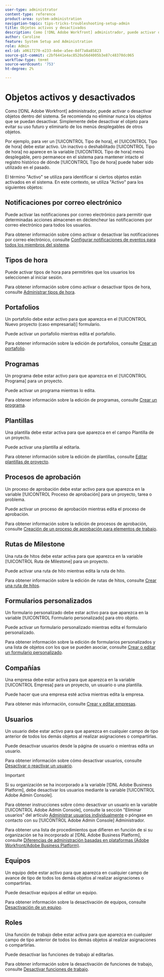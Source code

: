 ```yaml
---
user-type: administrator
content-type: reference
product-area: system-administration
navigation-topic: tips-tricks-troubleshooting-setup-admin
title: Objetos activos y desactivados
description: Como [!DNL Adobe Workfront] administrador, puede activar o desactivar objetos dentro del sistema. Se recomienda no eliminar nunca los objetos que se puedan desactivar. Simplemente debe desactivar el objeto para evitar su uso futuro y eliminarlo de los menús desplegables de otros objetos.
author: Caroline
feature: System Setup and Administration
role: Admin
exl-id: a0617270-e233-4ebe-a5ee-8df7a8a85823
source-git-commit: c2bf6441e4ac8520a56d4005b3e87c48370dc065
workflow-type: tm+mt
source-wordcount: '753'
ht-degree: 2%

---
```


# Objetos activos y desactivados

Como [!DNL Adobe Workfront] administrador, puede activar o desactivar objetos dentro del sistema. Se recomienda no eliminar nunca los objetos que se puedan desactivar. Simplemente debe desactivar el objeto para evitar su uso futuro y eliminarlo de los menús desplegables de otros objetos.

Por ejemplo, para ver un [!UICONTROL Tipo de hora], el [!UICONTROL Tipo de hora] debe estar activo. Un inactivo o deshabilitado [!UICONTROL Tipo de hora] no aparece en la variable [!UICONTROL Tipo de hora] menú desplegable, pero permanece en el sistema para mantener intacto el registro histórico de dónde [!UICONTROL Tipo de hora] puede haber sido utilizado en el pasado.

El término &quot;Activo&quot; se utiliza para identificar si ciertos objetos están activados en el sistema. En este contexto, se utiliza &quot;Activo&quot; para los siguientes objetos:

## Notificaciones por correo electrónico

Puede activar las notificaciones por correo electrónico para permitir que determinadas acciones almacenen en déclencheur las notificaciones por correo electrónico para todos los usuarios.

Para obtener información sobre cómo activar o desactivar las notificaciones por correo electrónico, consulte [Configurar notificaciones de eventos para todos los miembros del sistema](../../administration-and-setup/manage-workfront/emails/configure-event-notifications-for-everyone-in-the-system.md).

## Tipos de hora

Puede activar tipos de hora para permitirles que los usuarios los seleccionen al iniciar sesión.

Para obtener información sobre cómo activar o desactivar tipos de hora, consulte [Administrar tipos de hora](../../administration-and-setup/set-up-workfront/configure-timesheets-schedules/hour-types.md).

## Portafolios

Un portafolio debe estar activo para que aparezca en el [!UICONTROL Nuevo proyecto (caso empresarial)] formulario.

Puede activar un portafolio mientras edita el portafolio.

Para obtener información sobre la edición de portafolios, consulte [Crear un portafolio](../../manage-work/portfolios/create-and-manage-portfolios/create-portfolios.md).

## Programas

Un programa debe estar activo para que aparezca en el [!UICONTROL Programa] para un proyecto.

Puede activar un programa mientras lo edita.

Para obtener información sobre la edición de programas, consulte [Crear un programa](../../manage-work/portfolios/create-and-manage-programs/create-program.md).

## Plantillas

Una plantilla debe estar activa para que aparezca en el campo Plantilla de un proyecto.

Puede activar una plantilla al editarla.

Para obtener información sobre la edición de plantillas, consulte [Editar plantillas de proyecto](../../manage-work/projects/create-and-manage-templates/edit-templates.md).

## Procesos de aprobación

Un proceso de aprobación debe estar activo para que aparezca en la variable [!UICONTROL Proceso de aprobación] para un proyecto, tarea o problema.

Puede activar un proceso de aprobación mientras edita el proceso de aprobación.

Para obtener información sobre la edición de procesos de aprobación, consulte [Creación de un proceso de aprobación para elementos de trabajo](../../administration-and-setup/customize-workfront/configure-approval-milestone-processes/create-approval-processes.md).

## Rutas de Milestone

Una ruta de hitos debe estar activa para que aparezca en la variable [!UICONTROL Ruta de Milestone] para un proyecto.

Puede activar una ruta de hito mientras edita la ruta de hito.

Para obtener información sobre la edición de rutas de hitos, consulte [Crear una ruta de hitos](../../administration-and-setup/customize-workfront/configure-approval-milestone-processes/create-milestone-path.md).

## Formularios personalizados

Un formulario personalizado debe estar activo para que aparezca en la variable [!UICONTROL Formulario personalizado] para otro objeto.

Puede activar un formulario personalizado mientras edita el formulario personalizado.

Para obtener información sobre la edición de formularios personalizados y una lista de objetos con los que se pueden asociar, consulte [Crear o editar un formulario personalizado](../../administration-and-setup/customize-workfront/create-manage-custom-forms/create-or-edit-a-custom-form.md).

## Compañías

Una empresa debe estar activa para que aparezca en la variable [!UICONTROL Empresa] para un proyecto, un usuario o una plantilla.

Puede hacer que una empresa esté activa mientras edita la empresa.

Para obtener más información, consulte [Crear y editar empresas](../../administration-and-setup/set-up-workfront/organizational-setup/create-and-edit-companies.md).

## Usuarios

Un usuario debe estar activo para que aparezca en cualquier campo de tipo anterior de todos los demás objetos al realizar asignaciones o compartirlas.

Puede desactivar usuarios desde la página de usuario o mientras edita un usuario.

Para obtener información sobre cómo desactivar usuarios, consulte [Desactivar o reactivar un usuario](../../administration-and-setup/add-users/create-and-manage-users/deactivate-a-user.md).

>[!IMPORTANT]
>
>Si su organización se ha incorporado a la variable [!DNL Adobe Business Platform], debe desactivar los usuarios mediante la variable [!UICONTROL Adobe Admin Console].
>
>Para obtener instrucciones sobre cómo desactivar un usuario en la variable [!UICONTROL Adobe Admin Console], consulte la sección &quot;Eliminar usuarios&quot; del artículo [Administrar usuarios individualmente](https://helpx.adobe.com/enterprise/using/manage-users-individually.html) o póngase en contacto con su [!UICONTROL Adobe Admin Console] Administrador.
>
>Para obtener una lista de procedimientos que difieren en función de si su organización se ha incorporado al [!DNL Adobe Business Platform], consulte [Diferencias de administración basadas en plataformas (Adobe Workfront/Adobe Business Platform)](../../administration-and-setup/get-started-wf-administration/actions-in-admin-console.md).

## Equipos

Un equipo debe estar activo para que aparezca en cualquier campo de avance de tipo de todos los demás objetos al realizar asignaciones o compartirlas.

Puede desactivar equipos al editar un equipo.

Para obtener información sobre la desactivación de equipos, consulte [Desactivación de un equipo](../../people-teams-and-groups/create-and-manage-teams/deactivate-a-team.md).

## Roles

Una función de trabajo debe estar activa para que aparezca en cualquier campo de tipo anterior de todos los demás objetos al realizar asignaciones o compartirlas.

Puede desactivar las funciones de trabajo al editarlas.

Para obtener información sobre la desactivación de funciones de trabajo, consulte [Desactivar funciones de trabajo](../../administration-and-setup/set-up-workfront/organizational-setup/deactivate-job-roles.md).
